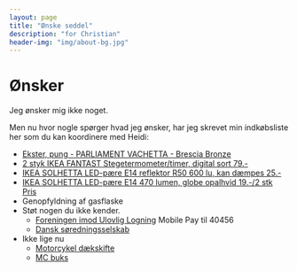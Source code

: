 ```yaml
---
layout: page
title: "Ønske seddel"
description: "for Christian"
header-img: "img/about-bg.jpg"
---
```

# Ønsker

Jeg ønsker mig ikke noget.

Men nu hvor nogle spørger hvad jeg ønsker, har jeg skrevet min indkøbsliste her som du kan koordinere med Heidi:

* [Ekster, pung - PARLIAMENT VACHETTA - Brescia Bronze](https://www.ekster.com/en-eu/products/parliament-vachetta-collection)
* [2 styk IKEA FANTAST Stegetermometer/timer, digital sort 79.-](https://www.ikea.com/dk/da/p/fantast-stegetermometer-timer-digital-sort-20103016/)
* [IKEA SOLHETTA LED-pære E14 reflektor R50 600 lu, kan dæmpes 25.-](https://www.ikea.com/dk/da/p/solhetta-led-paere-e14-reflektor-r50-600-lu-kan-daempes-30549333/)
* [IKEA SOLHETTA LED-pære E14 470 lumen, globe opalhvid 19.-/2 stk Pris](https://www.ikea.com/dk/da/p/solhetta-led-paere-e14-470-lumen-globe-opalhvid-90498707/)
* Genopfyldning af gasflaske
* Støt nogen du ikke kender.
  * [Foreningen imod Ulovlig Logning](https://ulovliglogning.dk/#wannahelp) Mobile Pay til 40456
  * [Dansk søredningsselskab](https://dsrs.dk/stot-os)
* Ikke lige nu
  * [Motorcykel dækskifte](https://www.xlmoto.dk/product/daekmonteringsvaerktoj-road-proworks_pid-PW-GTM-B)
  * [MC buks](https://www.xlmoto.dk/product/bukser-richa-colorado-sort_pid-7CLBS10010012XL)
 
